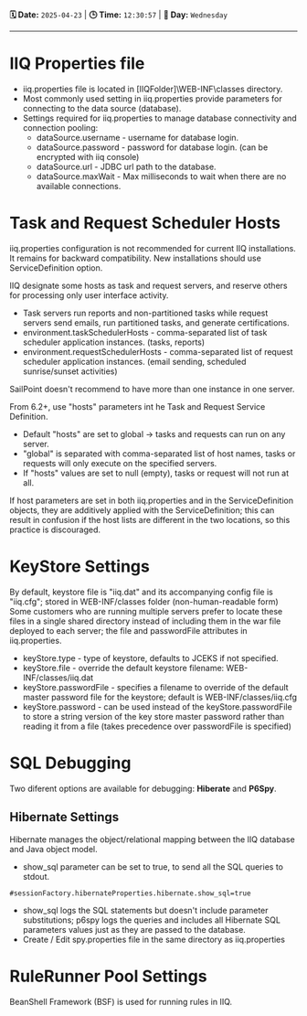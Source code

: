 **🗓️ Date:** `2025-04-23` | **🕒 Time:** `12:30:57` | **📅 Day:** `Wednesday`

---

# IIQ Properties file

* iiq.properties file is located in \[IIQFolder]\WEB-INF\classes directory.
* Most commonly used setting in iiq.properties provide parameters for connecting to the data source (database).
* Settings required for iiq.properties to manage database connectivity and connection pooling:
	* dataSource.username - username for database login.
	* dataSource.password - password for database login. (can be encrypted with iiq console)
	* dataSource.url - JDBC url path to the database. 
	* dataSource.maxWait - Max milliseconds to wait when there are no available connections.

# Task and Request Scheduler Hosts

iiq.properties configuration is not recommended for current IIQ installations. It remains for backward compatibility. New installations should use ServiceDefinition option. 

IIQ designate some hosts as task and request servers, and reserve others for processing only user interface activity. 
* Task servers run reports and non-partitioned tasks while request servers send emails, run partitioned tasks, and generate certifications.
* environment.taskSchedulerHosts - comma-separated list of task scheduler application instances. (tasks, reports)
* environment.requestSchedulerHosts - comma-separated list of request scheduler application instances. (email sending, scheduled sunrise/sunset activities)

SailPoint doesn't recommend to have more than one instance in one server.

From 6.2+, use "hosts" parameters int he Task and Request Service Definition.
* Default "hosts" are set to global -> tasks and requests can run on any server.
* "global" is separated with comma-separated list of host names, tasks or requests will only execute on the specified servers.
* If "hosts" values are set to null (empty), tasks or request will not run at all.

If host parameters are set in both iiq.properties and in the ServiceDefinition objects, they are additively applied with the ServiceDefinition; this can result in confusion if the host lists are different in the two locations, so this practice is discouraged.


# KeyStore Settings

By default, keystore file is "iiq.dat" and its accompanying config file is "iiq.cfg"; stored in WEB-INF/classes folder (non-human-readable form)
Some customers who are running multiple servers prefer to locate these files in a single shared directory instead of including them in the war file deployed to each server; the file and passwordFile attributes in iiq.properties.
* keyStore.type - type of keystore, defaults to JCEKS if not specified.
* keyStore.file - override the default keystore filename: WEB-INF/classes/iiq.dat
* keyStore.passwordFile - specifies a filename to override of the default master password file for the keystore; default is WEB-INF/classes/iiq.cfg
* keyStore.password - can be used instead of the keyStore.passwordFile to store a string version of the key store master password rather than reading it from a file (takes precedence over passwordFile is specified)


# SQL Debugging

Two diferent options are available for debugging: **Hiberate** and **P6Spy**.

## Hibernate Settings
Hibernate manages the object/relational mapping between the IIQ database and Java object model.
* show_sql parameter can be set to true, to send all the SQL queries to stdout.	
```
#sessionFactory.hibernateProperties.hibernate.show_sql=true
```
* show_sql logs the SQL statements but doesn't include parameter substitutions; p6spy logs the queries and includes all Hibernate SQL parameters values just as they are passed to the database.
* Create / Edit spy.properties file in the same directory as iiq.properties


# RuleRunner Pool Settings

BeanShell Framework (BSF) is used for running rules in IIQ. 
